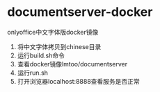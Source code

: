# documentserver-docker
onlyoffice中文字体版docker镜像

1. 将中文字体拷贝到chinese目录
2. 运行build.sh命令
3. 查看docker镜像lmtoo/documentserver
4. 运行run.sh 
5. 打开浏览器localhost:8888查看服务是否正常
